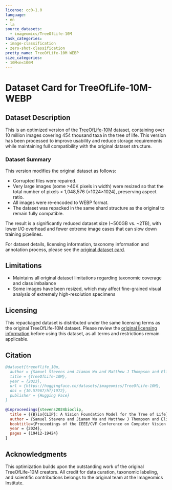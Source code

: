 ```yaml
---
license: cc0-1.0
language:
- en
- la
source_datasets:
  - imageomics/TreeOfLife-10M
task_categories:
- image-classification
- zero-shot-classification
pretty_name: TreeOfLife-10M WEBP
size_categories:
- 10M<n<100M
---
```


# Dataset Card for TreeOfLife-10M-WEBP

## Dataset Description

This is an optimized version of the [TreeOfLife-10M](https://huggingface.co/datasets/imageomics/TreeOfLife-10M) dataset,
containing over 10 million images covering 454 thousand taxa in the tree of life.
This version has been processed to improve usability and reduce storage requirements while maintaining full compatibility with the original dataset structure.

### Dataset Summary

This version modifies the original dataset as follows:

- Corrupted files were repaired.
- Very large images (some >40K pixels in width) were resized so that the total number of pixels < 1,048,576 (=1024×1024), preserving aspect ratio.
- All images were re-encoded to WEBP format.
- The dataset was repacked in the same shard structure as the original to remain fully compatible.

The result is a significantly reduced dataset size (~500GB vs. ~2TB), with lower I/O overhead and fewer extreme image cases that can slow down training pipelines.

For dataset details, licensing information, taxonomy information and annotation process, please see the [original dataset card](https://huggingface.co/datasets/imageomics/TreeOfLife-10M).

## Limitations

- Maintains all original dataset limitations regarding taxonomic coverage and class imbalance
- Some images have been resized, which may affect fine-grained visual analysis of extremely high-resolution specimens

## Licensing

This repackaged dataset is distributed under the same licensing terms as the original TreeOfLife-10M dataset.
Please review the [original licensing information](https://huggingface.co/datasets/imageomics/TreeOfLife-10M#licensing-information) before using this dataset, as all terms and restrictions remain applicable.

## Citation

```bibtex
@dataset{treeoflife_10m,
  author = {Samuel Stevens and Jiaman Wu and Matthew J Thompson and Elizabeth G Campolongo and Chan Hee Song and David Edward Carlyn and Li Dong and Wasila M Dahdul and Charles Stewart and Tanya Berger-Wolf and Wei-Lun Chao and Yu Su},
  title = {TreeOfLife-10M},
  year = {2023},
  url = {https://huggingface.co/datasets/imageomics/TreeOfLife-10M},
  doi = {10.57967/hf/1972},
  publisher = {Hugging Face}
}

@inproceedings{stevens2024bioclip,
  title = {{B}io{CLIP}: A Vision Foundation Model for the Tree of Life},
  author = {Samuel Stevens and Jiaman Wu and Matthew J Thompson and Elizabeth G Campolongo and Chan Hee Song and David Edward Carlyn and Li Dong and Wasila M Dahdul and Charles Stewart and Tanya Berger-Wolf and Wei-Lun Chao and Yu Su},
  booktitle={Proceedings of the IEEE/CVF Conference on Computer Vision and Pattern Recognition (CVPR)},
  year = {2024},
  pages = {19412-19424}
}
```

## Acknowledgments

This optimization builds upon the outstanding work of the original TreeOfLife-10M creators.
All credit for data curation, taxonomic labeling, and scientific contributions belongs to the original team at the Imageomics Institute.
